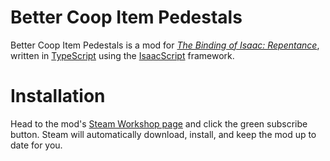 # Better Coop Item Pedestals
Better Coop Item Pedestals is a mod for *[The Binding of Isaac: Repentance](https://store.steampowered.com/app/1426300/The_Binding_of_Isaac_Repentance/)*, written in [TypeScript](https://www.typescriptlang.org/) using the [IsaacScript](https://isaacscript.github.io/) framework.

# Installation
Head to the mod's [Steam Workshop page](https://steamcommunity.com/sharedfiles/filedetails/?id=2491785532) and click the green subscribe button. Steam will automatically download, install, and keep the mod up to date for you.
